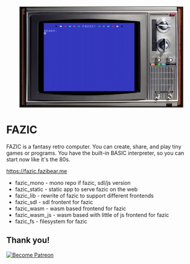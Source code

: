 <p align="center">
<img src="https://github.com/fazibear/fazic/blob/master/fazic_static/static/images/fazic.jpg?raw=true"/>
<h1> FAZIC </h1>
</p>

FAZIC is a fantasy retro computer. You can create, share, and play tiny games or programs. You have the built-in BASIC interpreter, so you can start now like it's the 80s.


https://fazic.fazibear.me

- fazic_mono - mono repo if fazic, sdl/js version
- fazic_static - static app to serve fazic on the web
- fazic_lib - rewrite of fazic to support different frontends
- fazic_sdl - sdl frontent for fazic
- fazic_wasm - wasm based frontend for fazic
- fazic_wasm_js - wasm based with little of js frontend for fazic
- fazic_fs - filesystem for fazic

## Thank you!

[![Become Patreon](https://c5.patreon.com/external/logo/become_a_patron_button.png)](https://www.patreon.com/bePatron?u=6912974)
